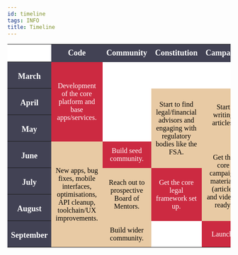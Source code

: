 ```yaml
---
id: timeline
tags: INFO
title: Timeline
---
```


<style>
#tl {
  font-family: Abel;
}
#tl th {
  background: #424254;
  color: #fff;
  font-size: 18px;
  height: 40px;
  padding-bottom: 5px;
  width: 100px;
  max-width: 100px;
}
#tl th.blank {
  background: #fff;
}
#tl th.month {
  height: 60px;
  padding-left: 8px;
  padding-bottom: 0px;
  padding-right: 8px;
  text-align: center;
}
#tl td {
  background: #fff;
  color: #fff;
  font-size: 16px;
  padding: 10px;
  text-align: center;
  vertical-align: middle;
}
#tl td.focus {
  background: #CC2A41;
}
#tl td.minor {
  background: #E8CAA4;
  color: #000;
}
</style>
<table id="tl">
<tr>
<th class="blank"></th>
<th>Code</th>
<th>Community</th>
<th>Constitution</th>
<th>Campaign</th>
</tr>
<tr>
<th class="month">March</th>
<td class="focus" rowspan="3">Development of the core platform and base apps/services.</td>
<td></td>
<td></td>
<td></td>
</tr>
<tr>
<th class="month">April</th>
<td></td>
<td class="minor" rowspan="3">Start to find legal/financial advisors and engaging with regulatory bodies like the FSA.</td>
<td class="minor" rowspan="2">Start writing articles.</td>
</tr>
<tr>
<th class="month">May</th>
<td></td>
</tr>
<tr>
<th class="month">June</th>
<td class="minor" rowspan="4">New apps, bug fixes, mobile interfaces, optimisations, API cleanup, toolchain/UX improvements.</td>
<td class="focus">Build seed community.</td>
<td class="minor" rowspan="3">Get the core campaign materials (articles and videos) ready.</td>
</tr>
<tr>
<th class="month">July</th>
<td class="minor" rowspan="2">Reach out to prospective Board of Mentors.</td>
<td class="focus" rowspan="2">Get the core legal framework set up.</td>
</tr>
<tr>
<th class="month">August</th>
</tr>
<tr>
<th class="month">September</th>
<td class="minor">Build wider community.</td>
<td></td>
<td class="focus">Launch!</td>
</tr>
</table>